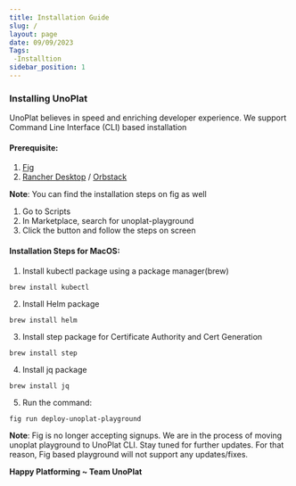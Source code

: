 ```yaml
---
title: Installation Guide
slug: /
layout: page
date: 09/09/2023
Tags:
 -Installtion
sidebar_position: 1
---
```


### Installing UnoPlat

UnoPlat believes in speed and enriching developer experience. We support Command Line Interface (CLI) based installation

#### Prerequisite:
1. [Fig](https://fig.io/)
2. [Rancher Desktop](https://rancherdesktop.io/) / [Orbstack](https://orbstack.dev/download)

**Note**: You can find the installation steps on fig as well
1. Go to Scripts 
2. In Marketplace, search for unoplat-playground
3. Click the button and follow the steps on screen 

#### Installation Steps for MacOS:

1. Install kubectl package using a package manager(brew)

```
brew install kubectl
```

2. Install Helm package 

```
brew install helm
```

3. Install step package for Certificate Authority and Cert Generation

```
brew install step
```

4. Install jq package 

```
brew install jq
```



5. Run the command:

```
fig run deploy-unoplat-playground
```

**Note**: Fig is no longer accepting signups. We are in the process of moving unoplat playground to UnoPlat CLI. Stay tuned for further updates. For that reason, Fig based playground will not support any updates/fixes.

 **Happy Platforming ~ Team UnoPlat**

